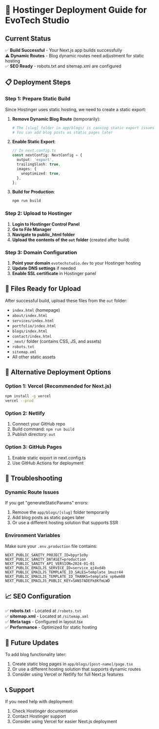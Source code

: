 # 🚀 Hostinger Deployment Guide for EvoTech Studio

## Current Status
✅ **Build Successful** - Your Next.js app builds successfully  
⚠️ **Dynamic Routes** - Blog dynamic routes need adjustment for static hosting  
✅ **SEO Ready** - robots.txt and sitemap.xml are configured  

## 📋 Deployment Steps

### Step 1: Prepare Static Build
Since Hostinger uses static hosting, we need to create a static export:

1. **Remove Dynamic Blog Route** (temporarily):
   ```bash
   # The [slug] folder in app/blogs/ is causing static export issues
   # You can add blog posts as static pages later
   ```

2. **Enable Static Export**:
   ```typescript
   // In next.config.ts
   const nextConfig: NextConfig = {
     output: 'export',
     trailingSlash: true,
     images: {
       unoptimized: true,
     },
   };
   ```

3. **Build for Production**:
   ```bash
   npm run build
   ```

### Step 2: Upload to Hostinger

1. **Login to Hostinger Control Panel**
2. **Go to File Manager**
3. **Navigate to public_html folder**
4. **Upload the contents of the `out` folder** (created after build)

### Step 3: Domain Configuration

1. **Point your domain** `evotechstudio.dev` to your Hostinger hosting
2. **Update DNS settings** if needed
3. **Enable SSL certificate** in Hostinger panel

## 📁 Files Ready for Upload

After successful build, upload these files from the `out` folder:
- `index.html` (homepage)
- `about/index.html`
- `services/index.html`
- `portfolio/index.html`
- `blogs/index.html`
- `contact/index.html`
- `_next/` folder (contains CSS, JS, and assets)
- `robots.txt`
- `sitemap.xml`
- All other static assets

## 🔧 Alternative Deployment Options

### Option 1: Vercel (Recommended for Next.js)
```bash
npm install -g vercel
vercel --prod
```

### Option 2: Netlify
1. Connect your GitHub repo
2. Build command: `npm run build`
3. Publish directory: `out`

### Option 3: GitHub Pages
1. Enable static export in next.config.ts
2. Use GitHub Actions for deployment

## 🐛 Troubleshooting

### Dynamic Route Issues
If you get "generateStaticParams" errors:
1. Remove the `app/blogs/[slug]` folder temporarily
2. Add blog posts as static pages later
3. Or use a different hosting solution that supports SSR

### Environment Variables
Make sure your `.env.production` file contains:
```env
NEXT_PUBLIC_SANITY_PROJECT_ID=bpyr1o9y
NEXT_PUBLIC_SANITY_DATASET=production
NEXT_PUBLIC_SANITY_API_VERSION=2024-01-01
NEXT_PUBLIC_EMAILJS_SERVICE_ID=service_qj4vd4b
NEXT_PUBLIC_EMAILJS_TEMPLATE_ID_SALES=template_1muzr44
NEXT_PUBLIC_EMAILJS_TEMPLATE_ID_THANKS=template_vp6wm88
NEXT_PUBLIC_EMAILJS_PUBLIC_KEY=SAN57ADEFk8KfmLWD
```

## 📈 SEO Configuration

✅ **robots.txt** - Located at `/robots.txt`  
✅ **sitemap.xml** - Located at `/sitemap.xml`  
✅ **Meta tags** - Configured in layout.tsx  
✅ **Performance** - Optimized for static hosting  

## 🔄 Future Updates

To add blog functionality later:
1. Create static blog pages in `app/blogs/[post-name]/page.tsx`
2. Or use a different hosting solution that supports dynamic routes
3. Consider using Vercel or Netlify for full Next.js features

## 📞 Support

If you need help with deployment:
1. Check Hostinger documentation
2. Contact Hostinger support
3. Consider using Vercel for easier Next.js deployment